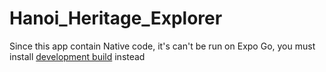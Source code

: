 # Hanoi_Heritage_Explorer
Since this app contain Native code, it's can't be run on Expo Go, you must install [development build](https://expo.dev//accounts/mitnaxfet/projects/Hanoi-heritage-explorer/builds/a42a8fc8-01f9-4a2e-9b69-76e1f0652f19) instead
